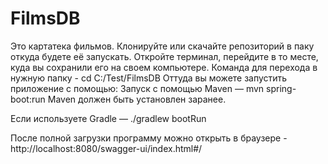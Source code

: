 # FilmsDB
Это картатека фильмов.
Клонируйте или скачайте репозиторий в паку откуда будете её запускать.
Откройте терминал, перейдите в то месте, куда вы сохранили его на своем компьютере. 
Команда для перехода в нужную папку - cd C:/Test/FilmsDB
Оттуда вы можете запустить приложение с помощью:
Запуск с помощью Maven — mvn spring-boot:run
Maven должен быть установлен заранее.

Если используете Gradle — ./gradlew bootRun

После полной загрузки программу можно открыть в браузере - http://localhost:8080/swagger-ui/index.html#/